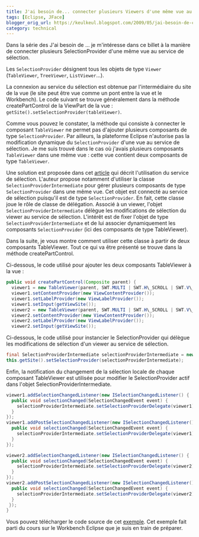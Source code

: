 ```yaml
---
title: J'ai besoin de... connecter plusieurs Viewers d'une même vue au service de sélection
tags: [Eclipse, JFace]
blogger_orig_url: https://keulkeul.blogspot.com/2009/05/jai-besoin-de-connecter-plusieurs.html
category: technical
---
```


Dans la série des J'ai besoin de ... je m'intéresse dans ce billet à la manière de connecter plusieurs SelectionProvider d'une même vue au service de sélection. 

Les `SelectionProvider` désignent tous les objets de type `Viewer` (`TableViewer`, `TreeViewer`, `ListViewer`...).

La connexion au service du sélection est obtenue par l'intermédiaire du site de la vue (le site peut être vue comme un pont entre la vue et le Workbench). Le code suivant se trouve généralement dans la méthode createPartControl de la ViewPart de la vue : `getSite().setSelectionProvider(tableViewer)`.

Comme vous pouvez le constater, la méthode qui consiste à connecter le composant `TableViewer` ne permet pas d'ajouter plusieurs composants de type `SelectionProvider`. Par ailleurs, la plateforme Eclipse n'autorise pas la modification dynamique du `SelectionProvider` d'une vue au service de sélection. Je me suis trouvé dans le cas où j'avais plusieurs composants `TableViewer` dans une même vue : cette vue contient deux composants de type `TableViewer`.

Une solution est proposée dans cet [article](http://www.eclipse.org/articles/Article-WorkbenchSelections/article.html) qui décrit l'utilisation du service de sélection. L'auteur propose notamment d'utiliser la classe `SelectionProviderIntermediate` pour gérer plusieurs composants de type `SelectionProvider` dans une même vue. Cet objet est connecté au service de sélection puisqu'il est de type `SelectionProvider`. En fait, cette classe joue le rôle de classe de délégation. Associé à un viewer, l'objet `SelectionProviderIntermediate` délègue les modifications de sélection du viewer au service de sélection. L'intérêt est de fixer l'objet de type `SelectionProviderIntermediate` et de lui associer dynamiquement les composants `SelectionProvider` (ici des composants de type TableViewer).

Dans la suite, je vous montre comment utiliser cette classe à partir de deux composants TableViewer. Tout ce qui va être présenté se trouve dans la méthode createPartControl.  

Ci-dessous, le code utilisé pour ajouter les deux composants TableViewer à la vue :

```java
public void createPartControl(Composite parent) {  
  viewer1 = new TableViewer(parent, SWT.MULTI | SWT.H\_SCROLL | SWT.V\_SCROLL | SWT.BORDER);  
  viewer1.setContentProvider(new ViewContentProvider());  
  viewer1.setLabelProvider(new ViewLabelProvider());  
  viewer1.setInput(getViewSite());  
  viewer2 = new TableViewer(parent, SWT.MULTI | SWT.H\_SCROLL | SWT.V\_SCROLL | SWT.BORDER);  
  viewer2.setContentProvider(new ViewContentProvider());  
  viewer2.setLabelProvider(new ViewLabelProvider());  
  viewer2.setInput(getViewSite());  
```

Ci-dessous, le code utilisé pour instancier le SelectionProvider qui délègue les modifications de sélection d'un viewer au service de sélection.

```java
final SelectionProviderIntermediate selectionProviderIntermediate = new SelectionProviderIntermediate();
this.getSite().setSelectionProvider(selectionProviderIntermediate);
```

Enfin, la notification du changement de la sélection locale de chaque composant TableViewer est utilisée pour modifier le SelectionProvider actif dans l'objet SelectionProviderIntermediate.

```java
viewer1.addSelectionChangedListener(new ISelectionChangedListener() {  
  public void selectionChanged(SelectionChangedEvent event) {  
    selectionProviderIntermediate.setSelectionProviderDelegate(viewer1);  
  }  
});  
viewer1.addPostSelectionChangedListener(new ISelectionChangedListener() {  
  public void selectionChanged(SelectionChangedEvent event) {  
    selectionProviderIntermediate.setSelectionProviderDelegate(viewer1);  
  }
});

viewer2.addSelectionChangedListener(new ISelectionChangedListener() {  
  public void selectionChanged(SelectionChangedEvent event) {  
    selectionProviderIntermediate.setSelectionProviderDelegate(viewer2);  
  }
});
viewer2.addPostSelectionChangedListener(new ISelectionChangedListener() {  
  public void selectionChanged(SelectionChangedEvent event) {  
    selectionProviderIntermediate.setSelectionProviderDelegate(viewer2);  
  }
 });
}
```

Vous pouvez télécharger le code source de cet [exemple](http://mbaron.ftp-developpez.com/divers/multipleprovidersexample.zip). Cet exemple fait parti du cours sur le Workbench Eclipse que je suis en train de préparer.